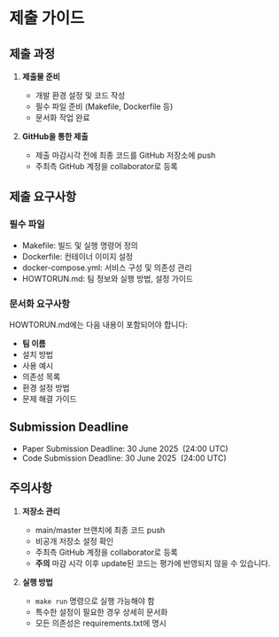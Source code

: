 # 제출 가이드

## 제출 과정

1. **제출물 준비**
   - 개발 환경 설정 및 코드 작성
   - 필수 파일 준비 (Makefile, Dockerfile 등)
   - 문서화 작업 완료

2. **GitHub을 통한 제출**
   - 제출 마감시각 전에 최종 코드를 GitHub 저장소에 push
   - 주최측 GitHub 계정을 collaborator로 등록

## 제출 요구사항

### 필수 파일

- Makefile: 빌드 및 실행 명령어 정의
- Dockerfile: 컨테이너 이미지 설정
- docker-compose.yml: 서비스 구성 및 의존성 관리
- HOWTORUN.md: 팀 정보와 실행 방법, 설정 가이드

### 문서화 요구사항

HOWTORUN.md에는 다음 내용이 포함되어야 합니다:
- **팀 이름**
- 설치 방법
- 사용 예시
- 의존성 목록
- 환경 설정 방법
- 문제 해결 가이드

## Submission Deadline

- Paper Submission Deadline: 30 June 2025  (24:00 UTC)
- Code Submission Deadline: 30 June 2025  (24:00 UTC)

## 주의사항

1. **저장소 관리**
   - main/master 브랜치에 최종 코드 push
   - 비공개 저장소 설정 확인
   - 주최측 GitHub 계정을 collaborator로 등록
   - **주의** 마감 시각 이후 update된 코드는 평가에 반영되지 않을 수 있습니다.

2. **실행 방법**
   - `make run` 명령으로 실행 가능해야 함
   - 특수한 설정이 필요한 경우 상세히 문서화
   - 모든 의존성은 requirements.txt에 명시

